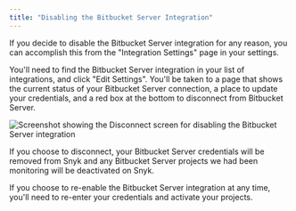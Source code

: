 ```yaml
---
title: "Disabling the Bitbucket Server Integration"
---
```

If you decide to disable the Bitbucket Server integration for any reason, you can accomplish this from the "Integration Settings" page in your settings.

You'll need to find the Bitbucket Server integration in your list of integrations, and click "Edit Settings". You'll be taken to a page that shows the current status of your Bitbucket Server connection, a place to update your credentials, and a red box at the bottom to disconnect from Bitbucket Server.

![Screenshot showing the Disconnect screen for disabling the Bitbucket Server integration](https://res.cloudinary.com/snyk/image/upload/v1497448501/docs/bb_server_disconnect.png)

If you choose to disconnect, your Bitbucket Server credentials will be removed from Snyk and any Bitbucket Server projects we had been monitoring will be deactivated on Snyk.

If you choose to re-enable the Bitbucket Server integration at any time, you'll need to re-enter your credentials and activate your projects.

